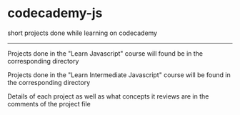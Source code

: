 # codecademy-js
short projects done while learning on codecademy
<hr>
<p>Projects done in the "Learn Javascript" course will found be in the corresponding directory</p>
<p>Projects done in the "Learn Intermediate Javascript" course will be found in the corresponding directory</p>

<p>Details of each project as well as what concepts it reviews are in the comments of the project file</p>
